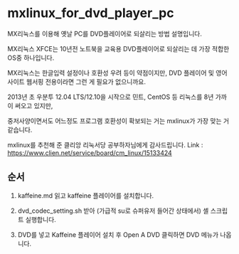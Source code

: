# mxlinux_for_dvd_player_pc
MX리눅스를 이용해 옛날 PC를 DVD플레이어로 되살리는 방법 설명입니다.

MX리눅스 XFCE는 10년전 노트북을 교육용 DVD플레이어로 되살리는 데 가장 적합한 OS중 하나입니다.

MX리눅스는 한글입력 설정이나 호환성 우려 등이 약점이지만, DVD 플레이어 및 영어사이트 웹서핑 전용이라면 그런 게 필요가 없으니까요.


2013년 초 우분투 12.04 LTS/12.10을 시작으로 민트, CentOS 등 리눅스를 8년 가까이 써오고 있지만,

중저사양이면서도 어느정도 프로그램 호환성이 확보되는 거는 mxlinux가 가장 맞는 거 같습니다.

mxlinux를 추천해 준 클리앙 리눅서당 공부하자님에게 감사드립니다.
Link : https://www.clien.net/service/board/cm_linux/15133424


## 순서
1) kaffeine.md 읽고 kaffeine 플레이어를 설치합니다.

2) dvd_codec_setting.sh 받아 (가급적 su로 슈퍼유저 들어간 상태에서) 셸 스크립트 실행합니다.

3) DVD를 넣고 Kaffeine 플레이어 설치 후 Open A DVD 클릭하면 DVD 메뉴가 나옵니다.
